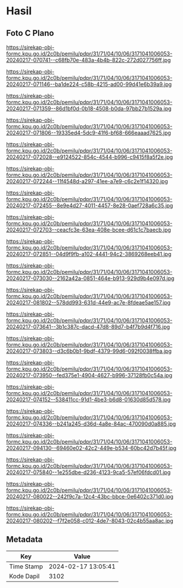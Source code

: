# Hasil

## Foto C Plano

https://sirekap-obj-formc.kpu.go.id/2c0b/pemilu/pdpr/31/71/04/10/06/3171041006053-20240217-070741--c68fb70e-483a-4b4b-822c-272d027756ff.jpg

https://sirekap-obj-formc.kpu.go.id/2c0b/pemilu/pdpr/31/71/04/10/06/3171041006053-20240217-071146--ba1de224-c58b-4215-ad00-99d41e6b39a9.jpg

https://sirekap-obj-formc.kpu.go.id/2c0b/pemilu/pdpr/31/71/04/10/06/3171041006053-20240217-071359--86d1bf0d-0b18-4508-b0da-97bb27b1529a.jpg

https://sirekap-obj-formc.kpu.go.id/2c0b/pemilu/pdpr/31/71/04/10/06/3171041006053-20240217-071806--19335ed4-5dc9-41f6-bf68-666eaaad7625.jpg

https://sirekap-obj-formc.kpu.go.id/2c0b/pemilu/pdpr/31/71/04/10/06/3171041006053-20240217-072028--e9124522-854c-4544-b996-c9415f8a5f2e.jpg

https://sirekap-obj-formc.kpu.go.id/2c0b/pemilu/pdpr/31/71/04/10/06/3171041006053-20240217-072244--11f4548d-a297-41ee-a7e9-c6c2e1f14320.jpg

https://sirekap-obj-formc.kpu.go.id/2c0b/pemilu/pdpr/31/71/04/10/06/3171041006053-20240217-072455--8e9e4d27-4011-4457-8e28-0aef728a6c35.jpg

https://sirekap-obj-formc.kpu.go.id/2c0b/pemilu/pdpr/31/71/04/10/06/3171041006053-20240217-072703--ceacfc3e-63ea-408e-bcee-d61c1c7baecb.jpg

https://sirekap-obj-formc.kpu.go.id/2c0b/pemilu/pdpr/31/71/04/10/06/3171041006053-20240217-072851--04d9f9fb-a102-4441-94c2-3869268eeb41.jpg

https://sirekap-obj-formc.kpu.go.id/2c0b/pemilu/pdpr/31/71/04/10/06/3171041006053-20240217-073030--2162a42a-0851-464e-b913-929d9b4e097d.jpg

https://sirekap-obj-formc.kpu.go.id/2c0b/pemilu/pdpr/31/71/04/10/06/3171041006053-20240217-081802--578dd993-631d-44e9-ac7e-8fdeae5ae157.jpg

https://sirekap-obj-formc.kpu.go.id/2c0b/pemilu/pdpr/31/71/04/10/06/3171041006053-20240217-073641--3b1c387c-dacd-47d8-89d7-b4f7b9d4f716.jpg

https://sirekap-obj-formc.kpu.go.id/2c0b/pemilu/pdpr/31/71/04/10/06/3171041006053-20240217-073803--d3c6b0b1-9bdf-4379-99d6-092f0038ffba.jpg

https://sirekap-obj-formc.kpu.go.id/2c0b/pemilu/pdpr/31/71/04/10/06/3171041006053-20240217-073950--fed375e1-4904-4627-b996-37128fb0c54a.jpg

https://sirekap-obj-formc.kpu.go.id/2c0b/pemilu/pdpr/31/71/04/10/06/3171041006053-20240217-074152--538411cc-91d1-4be3-b6d8-01630d85d578.jpg

https://sirekap-obj-formc.kpu.go.id/2c0b/pemilu/pdpr/31/71/04/10/06/3171041006053-20240217-074336--b241a245-d36d-4a8e-84ac-470090d0a885.jpg

https://sirekap-obj-formc.kpu.go.id/2c0b/pemilu/pdpr/31/71/04/10/06/3171041006053-20240217-094130--69460e02-42c2-449e-b534-60bc42d7b45f.jpg

https://sirekap-obj-formc.kpu.go.id/2c0b/pemilu/pdpr/31/71/04/10/06/3171041006053-20240217-075840--1e255dbe-d236-4123-9ca5-57ef06fdcd01.jpg

https://sirekap-obj-formc.kpu.go.id/2c0b/pemilu/pdpr/31/71/04/10/06/3171041006053-20240217-080022--242f9c7a-12c4-43bc-bbce-0e6402c371d0.jpg

https://sirekap-obj-formc.kpu.go.id/2c0b/pemilu/pdpr/31/71/04/10/06/3171041006053-20240217-080202--f7f2e058-c012-4de7-8043-02c4b55aa8ac.jpg


## Metadata

| Key        | Value               |
| ---------- | ------------------- |
| Time Stamp | 2024-02-17 13:05:41 |
| Kode Dapil | 3102                |



